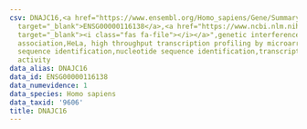 ```yaml
---
csv: DNAJC16,<a href="https://www.ensembl.org/Homo_sapiens/Gene/Summary?db=core;g=ENSG00000116138"
  target="_blank">ENSG00000116138</a>,<a href="https://www.ncbi.nlm.nih.gov/pubmed/17216044"
  target="_blank"><i class="fas fa-file"></i></a>",genetic interference,functional
  association,HeLa, high throughput transcription profiling by microarray,nucleotide
  sequence identification,nucleotide sequence identification,transcriptional regulation,down-regulates
  activity
data_alias: DNAJC16
data_id: ENSG00000116138
data_numevidence: 1
data_species: Homo sapiens
data_taxid: '9606'
title: DNAJC16
---
```

